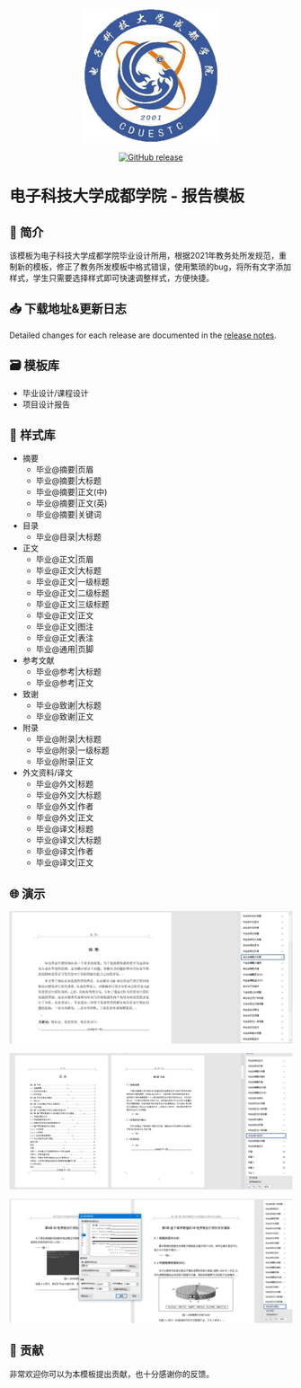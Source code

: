 <p align="center">
  <img width="240" src="demo/logo.png">
</p>


<p align="center">
  <a href="https://github.com/fwfmiao/cduestc-report-template/releases">
    <img src="https://img.shields.io/github/release/fwfmiao/cduestc-report-template.svg" alt="GitHub release">
  </a>
</p>

# 电子科技大学成都学院 - 报告模板

## 🌱 简介

该模板为电子科技大学成都学院毕业设计所用，根据2021年教务处所发规范，重制新的模板，修正了教务所发模板中格式错误，使用繁琐的bug，将所有文字添加样式，学生只需要选择样式即可快速调整样式，方便快捷。

## 📥 下载地址&更新日志

Detailed changes for each release are documented in the [release notes](https://github.com/fwfmiao/cduestc-report-template/releases).

## 🗃️ 模板库

- 毕业设计/课程设计
- 项目设计报告

## 🎨 样式库

- 摘要
  - 毕业@摘要|页眉
  - 毕业@摘要|大标题
  - 毕业@摘要|正文(中)
  - 毕业@摘要|正文(英)
  - 毕业@摘要|关键词
- 目录
  - 毕业@目录|大标题
- 正文
  - 毕业@正文|页眉
  - 毕业@正文|大标题
  - 毕业@正文|一级标题
  - 毕业@正文|二级标题
  - 毕业@正文|三级标题
  - 毕业@正文|正文
  - 毕业@正文|图注
  - 毕业@正文|表注
  - 毕业@通用|页脚
- 参考文献
  - 毕业@参考|大标题
  - 毕业@参考|正文
- 致谢
  - 毕业@致谢|大标题
  - 毕业@致谢|正文
- 附录
  - 毕业@附录|大标题
  - 毕业@附录|一级标题
  - 毕业@附录|正文
- 外文资料/译文
  - 毕业@外文|标题
  - 毕业@外文|大标题
  - 毕业@外文|作者
  - 毕业@外文|正文
  - 毕业@译文|标题
  - 毕业@译文|大标题
  - 毕业@译文|作者
  - 毕业@译文|正文

## 🌐 演示

![image-20210514105618137](demo/image-20210514105618137.png)

![image-20210514110534954](demo/image-20210514110534954.png)

![image-20210514134941352](demo/image-20210514134941352.png)

## 🔨 贡献

非常欢迎你可以为本模板提出贡献，也十分感谢你的反馈。

